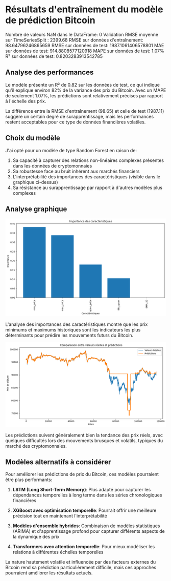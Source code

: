 # Résultats d'entraînement du modèle de prédiction Bitcoin

Nombre de valeurs NaN dans le DataFrame: 0
Validation RMSE moyenne sur TimeSeriesSplit : 2399.68
RMSE sur données d'entraînement: 98.64796246865659
RMSE sur données de test: 1987.1061406578801
MAE sur données de test: 914.8808577120918
MAPE sur données de test: 1.07%
R² sur données de test: 0.8203283913542785

## Analyse des performances

Le modèle présente un R² de 0.82 sur les données de test, ce qui indique qu'il explique environ 82% de la variance des prix du Bitcoin. Avec un MAPE de seulement 1.07%, les prédictions sont relativement précises par rapport à l'échelle des prix.

La différence entre la RMSE d'entraînement (98.65) et celle de test (1987.11) suggère un certain degré de surapprentissage, mais les performances restent acceptables pour ce type de données financières volatiles.

## Choix du modèle

J'ai opté pour un modèle de type Random Forest en raison de:

1. Sa capacité à capturer des relations non-linéaires complexes présentes dans les données de cryptomonnaies
2. Sa robustesse face au bruit inhérent aux marchés financiers
3. L'interprétabilité des importances des caractéristiques (visible dans le graphique ci-dessus)
4. Sa résistance au surapprentissage par rapport à d'autres modèles plus complexes

## Analyse graphique

![Importance des caractéristiques](../../img/output_2.png)

L'analyse des importances des caractéristiques montre que les prix minimums et maximums historiques sont les indicateurs les plus déterminants pour prédire les mouvements futurs du Bitcoin.

![Comparaison prédictions vs réalité](../../img/output.png)

Les prédictions suivent généralement bien la tendance des prix réels, avec quelques difficultés lors des mouvements brusques et volatils, typiques du marché des cryptomonnaies.

## Modèles alternatifs à considérer

Pour améliorer les prédictions de prix du Bitcoin, ces modèles pourraient être plus performants:

1. **LSTM (Long Short-Term Memory)**: Plus adapté pour capturer les dépendances temporelles à long terme dans les séries chronologiques financières

2. **XGBoost avec optimisation temporelle**: Pourrait offrir une meilleure précision tout en maintenant l'interprétabilité

3. **Modèles d'ensemble hybrides**: Combinaison de modèles statistiques (ARIMA) et d'apprentissage profond pour capturer différents aspects de la dynamique des prix

4. **Transformers avec attention temporelle**: Pour mieux modéliser les relations à différentes échelles temporelles

La nature hautement volatile et influencée par des facteurs externes du Bitcoin rend sa prédiction particulièrement difficile, mais ces approches pourraient améliorer les résultats actuels.
